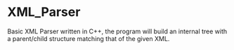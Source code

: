 # XML_Parser
 
Basic XML Parser written in C++, the program will build an internal tree with a parent/child structure matching that of the given XML.
